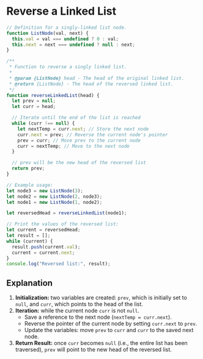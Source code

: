 # Reverse a Linked List

```js
// Definition for a singly-linked list node.
function ListNode(val, next) {
  this.val = val === undefined ? 0 : val;
  this.next = next === undefined ? null : next;
}

/**
 * Function to reverse a singly linked list.
 *
 * @param {ListNode} head - The head of the original linked list.
 * @return {ListNode} - The head of the reversed linked list.
 */
function reverseLinkedList(head) {
  let prev = null;
  let curr = head;

  // Iterate until the end of the list is reached
  while (curr !== null) {
    let nextTemp = curr.next; // Store the next node
    curr.next = prev; // Reverse the current node's pointer
    prev = curr; // Move prev to the current node
    curr = nextTemp; // Move to the next node
  }

  // prev will be the new head of the reversed list
  return prev;
}

// Example usage:
let node3 = new ListNode(3);
let node2 = new ListNode(2, node3);
let node1 = new ListNode(1, node2);

let reversedHead = reverseLinkedList(node1);

// Print the values of the reversed list:
let current = reversedHead;
let result = [];
while (current) {
  result.push(current.val);
  current = current.next;
}
console.log("Reversed list:", result);
```

## Explanation

1. **Initialization:** two variables are created: `prev`, which is initially set to `null`, and `curr`, which points to the head of the list.
2. **Iteration:** while the current node `curr` is not `null`.
   - Save a reference to the next node (`nextTemp = curr.next`).
   - Reverse the pointer of the current node by setting `curr.next` to `prev`.
   - Update the variables: move `prev` to `curr` and `curr` to the saved next node.
3. **Return Result:** once `curr` becomes `null` (i.e., the entire list has been traversed), `prev` will point to the new head of the reversed list.
